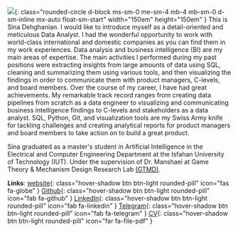 ![](https://github.com/DehghanianSina.png){: class="rounded-circle d-block ms-sm-0 me-sm-4 mb-4 mb-sm-0 d-sm-inline mx-auto float-sm-start"  width="150em" height="150em" }
This is Sina Dehghanian. I would like to introduce myself as a detail-oriented and meticulous Data Analyst. I had the wonderful opportunity to work with world-class international and domestic companies as you can find them in my work experiences. 
Data analysis and business intelligence (BI) are my main areas of expertise. The main activities I performed during my past positions were extracting insights from large amounts of data using SQL, cleaning and summarizing them using various tools, and then visualizing the findings in order to communicate them with product managers, C-levels, and board members. Over the course of my career, I have had great achievements. My remarkable track record ranges from creating data pipelines from scratch as a data engineer to visualizing and communicating business intelligence findings to C-levels and stakeholders as a data analyst.
SQL, Python, Git, and visualization tools are my Swiss Army knife for tackling challenges and creating analytical reports for product managers and board members to take action on to build a great product.

Sina graduated as a master's student in Artificial Intelligence in the Electrical and Computer Engineering Department at the Isfahan University of Technology (IUT). Under the supervision of Dr. Manshaei at Game Theory & Mechanism Design Research Lab [(GTMD)](https://gtmd.iut.ac.ir/en/alumni-0). 

**Links**: [website](https://dehghanian.ece.iut.ac.ir/){: class="hover-shadow btn btn-light rounded-pill" icon="fas fa-globe" }  [Github](https://github.com/DehghanianSina){: class="hover-shadow btn btn-light rounded-pill" icon="fab fa-github" }  [LinkedIn](https://linkedin.com/in/SinaDehghanian){: class="hover-shadow btn btn-light rounded-pill" icon="fab fa-linkedin" }  [Telegram](https://t.me/Dehghanian_Sina){: class="hover-shadow btn btn-light rounded-pill" icon="fab fa-telegram" }  [CV](https://drive.google.com/){: class="hover-shadow btn btn-light rounded-pill" icon="far fa-file-pdf" }